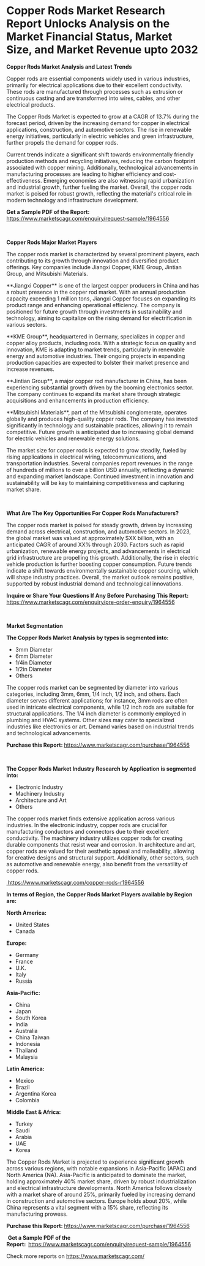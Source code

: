 <p><h1>Copper Rods Market Research Report Unlocks Analysis on the Market Financial Status, Market Size, and Market Revenue upto 2032</h1></p><p><strong>Copper Rods Market Analysis and Latest Trends</strong></p>
<p><p>Copper rods are essential components widely used in various industries, primarily for electrical applications due to their excellent conductivity. These rods are manufactured through processes such as extrusion or continuous casting and are transformed into wires, cables, and other electrical products.</p><p>The Copper Rods Market is expected to grow at a CAGR of 13.7% during the forecast period, driven by the increasing demand for copper in electrical applications, construction, and automotive sectors. The rise in renewable energy initiatives, particularly in electric vehicles and green infrastructure, further propels the demand for copper rods.</p><p>Current trends indicate a significant shift towards environmentally friendly production methods and recycling initiatives, reducing the carbon footprint associated with copper mining. Additionally, technological advancements in manufacturing processes are leading to higher efficiency and cost-effectiveness. Emerging economies are also witnessing rapid urbanization and industrial growth, further fueling the market. Overall, the copper rods market is poised for robust growth, reflecting the material's critical role in modern technology and infrastructure development.</p></p>
<p><strong>Get a Sample PDF of the Report:&nbsp;</strong> <a href="https://www.marketscagr.com/enquiry/request-sample/1964556?utm_campaign=2942&utm_medium=2&utm_source=Github&utm_content=ia&utm_term=01042025&utm_id=copper-rods">https://www.marketscagr.com/enquiry/request-sample/1964556</a></p>
<p>&nbsp;</p>
<p><strong>Copper Rods Major Market Players</strong></p>
<p><p>The copper rods market is characterized by several prominent players, each contributing to its growth through innovation and diversified product offerings. Key companies include Jiangxi Copper, KME Group, Jintian Group, and Mitsubishi Materials.</p><p>**Jiangxi Copper** is one of the largest copper producers in China and has a robust presence in the copper rod market. With an annual production capacity exceeding 1 million tons, Jiangxi Copper focuses on expanding its product range and enhancing operational efficiency. The company is positioned for future growth through investments in sustainability and technology, aiming to capitalize on the rising demand for electrification in various sectors.</p><p>**KME Group**, headquartered in Germany, specializes in copper and copper alloy products, including rods. With a strategic focus on quality and innovation, KME is adapting to market trends, particularly in renewable energy and automotive industries. Their ongoing projects in expanding production capacities are expected to bolster their market presence and increase revenues.</p><p>**Jintian Group**, a major copper rod manufacturer in China, has been experiencing substantial growth driven by the booming electronics sector. The company continues to expand its market share through strategic acquisitions and enhancements in production efficiency.</p><p>**Mitsubishi Materials**, part of the Mitsubishi conglomerate, operates globally and produces high-quality copper rods. The company has invested significantly in technology and sustainable practices, allowing it to remain competitive. Future growth is anticipated due to increasing global demand for electric vehicles and renewable energy solutions.</p><p>The market size for copper rods is expected to grow steadily, fueled by rising applications in electrical wiring, telecommunications, and transportation industries. Several companies report revenues in the range of hundreds of millions to over a billion USD annually, reflecting a dynamic and expanding market landscape. Continued investment in innovation and sustainability will be key to maintaining competitiveness and capturing market share.</p></p>
<p>&nbsp;</p>
<p><strong>What Are The Key Opportunities For Copper Rods Manufacturers?</strong></p>
<p><p>The copper rods market is poised for steady growth, driven by increasing demand across electrical, construction, and automotive sectors. In 2023, the global market was valued at approximately $XX billion, with an anticipated CAGR of around XX% through 2030. Factors such as rapid urbanization, renewable energy projects, and advancements in electrical grid infrastructure are propelling this growth. Additionally, the rise in electric vehicle production is further boosting copper consumption. Future trends indicate a shift towards environmentally sustainable copper sourcing, which will shape industry practices. Overall, the market outlook remains positive, supported by robust industrial demand and technological innovations.</p></p>
<p><strong>Inquire or Share Your Questions If Any Before Purchasing This Report:</strong> <a href="https://www.marketscagr.com/enquiry/pre-order-enquiry/1964556?utm_campaign=2942&utm_medium=2&utm_source=Github&utm_content=ia&utm_term=01042025&utm_id=copper-rods">https://www.marketscagr.com/enquiry/pre-order-enquiry/1964556</a></p>
<p>&nbsp;</p>
<p><strong>Market Segmentation</strong></p>
<p><strong>The Copper Rods Market Analysis by types is segmented into:</strong></p>
<p><ul><li>3mm Diameter</li><li>6mm Diameter</li><li>1/4in Diameter</li><li>1/2in Diameter</li><li>Others</li></ul></p>
<p><p>The copper rods market can be segmented by diameter into various categories, including 3mm, 6mm, 1/4 inch, 1/2 inch, and others. Each diameter serves different applications; for instance, 3mm rods are often used in intricate electrical components, while 1/2 inch rods are suitable for structural applications. The 1/4 inch diameter is commonly employed in plumbing and HVAC systems. Other sizes may cater to specialized industries like electronics or art. Demand varies based on industrial trends and technological advancements.</p></p>
<p><strong>Purchase this Report:&nbsp;</strong><a href="https://www.marketscagr.com/purchase/1964556?utm_campaign=2942&utm_medium=2&utm_source=Github&utm_content=ia&utm_term=01042025&utm_id=copper-rods">https://www.marketscagr.com/purchase/1964556</a></p>
<p>&nbsp;</p>
<p><strong>The Copper Rods Market Industry Research by Application is segmented into:</strong></p>
<p><ul><li>Electronic Industry</li><li>Machinery Industry</li><li>Architecture and Art</li><li>Others</li></ul></p>
<p><p>The copper rods market finds extensive application across various industries. In the electronic industry, copper rods are crucial for manufacturing conductors and connectors due to their excellent conductivity. The machinery industry utilizes copper rods for creating durable components that resist wear and corrosion. In architecture and art, copper rods are valued for their aesthetic appeal and malleability, allowing for creative designs and structural support. Additionally, other sectors, such as automotive and renewable energy, also benefit from the versatility of copper rods.</p></p>
<p><a href="https://www.marketscagr.com/copper-rods-r1964556?utm_campaign=2942&utm_medium=2&utm_source=Github&utm_content=ia&utm_term=01042025&utm_id=copper-rods">&nbsp;https://www.marketscagr.com/copper-rods-r1964556</a></p>
<p><strong>In terms of Region, the Copper Rods Market Players available by Region are:</strong></p>
<p>
    <p> <strong> North America: </strong>
        <ul>
            <li>United States</li>
            <li>Canada</li>
        </ul>
        </p> 
    <p> <strong> Europe: </strong>
        <ul>
            <li>Germany</li>
            <li>France</li>
            <li>U.K.</li>
            <li>Italy</li>
            <li>Russia</li>
        </ul>
        </p> 
    <p> <strong> Asia-Pacific: </strong>
        <ul>
            <li>China</li>
            <li>Japan</li>
            <li>South Korea</li>
            <li>India</li>
            <li>Australia</li>
            <li>China Taiwan</li>
            <li>Indonesia</li>
            <li>Thailand</li>
            <li>Malaysia</li>
        </ul>
        </p> 
    <p> <strong> Latin America: </strong>
        <ul>
            <li>Mexico</li>
            <li>Brazil</li>
            <li>Argentina Korea</li>
            <li>Colombia</li>
        </ul>
        </p> 
    <p> <strong> Middle East & Africa: </strong>
        <ul>
            <li>Turkey</li>
            <li>Saudi</li>
            <li>Arabia</li>
            <li>UAE</li>
            <li>Korea</li>
        </ul>
    </p>
    </p>
<p><p>The Copper Rods Market is projected to experience significant growth across various regions, with notable expansions in Asia-Pacific (APAC) and North America (NA). Asia-Pacific is anticipated to dominate the market, holding approximately 40% market share, driven by robust industrialization and electrical infrastructure developments. North America follows closely with a market share of around 25%, primarily fueled by increasing demand in construction and automotive sectors. Europe holds about 20%, while China represents a vital segment with a 15% share, reflecting its manufacturing prowess.</p></p>
<p><strong>Purchase this Report: </strong><a href="https://www.marketscagr.com/purchase/1964556?utm_campaign=2942&utm_medium=2&utm_source=Github&utm_content=ia&utm_term=01042025&utm_id=copper-rods">https://www.marketscagr.com/purchase/1964556</a></p>
<p>&nbsp;<strong>Get a Sample PDF of the Report:&nbsp;&nbsp;</strong><a href="https://www.marketscagr.com/enquiry/request-sample/1964556?utm_campaign=2942&utm_medium=2&utm_source=Github&utm_content=ia&utm_term=01042025&utm_id=copper-rods">https://www.marketscagr.com/enquiry/request-sample/1964556</a></p>
<p><strong></strong></p>
<p>Check more reports on <a href="https://www.marketscagr.com/?utm_campaign=2942&utm_medium=2&utm_source=Github&utm_content=ia&utm_term=01042025&utm_id=copper-rods">https://www.marketscagr.com/</a></p>